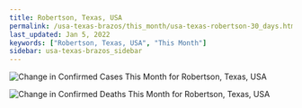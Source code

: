 ```yaml
---
title: Robertson, Texas, USA
permalink: /usa-texas-brazos/this_month/usa-texas-robertson-30_days.html
last_updated: Jan 5, 2022
keywords: ["Robertson, Texas, USA", "This Month"]
sidebar: usa-texas-brazos_sidebar
---
```


![Change in Confirmed Cases This Month for Robertson, Texas, USA](/covid_tracker/images/graphs/usa-texas-robertson-delta_confirmed-30_days_graph.png)

![Change in Confirmed Deaths This Month for Robertson, Texas, USA](/covid_tracker/images/graphs/usa-texas-robertson-delta_deaths-30_days_graph.png)
